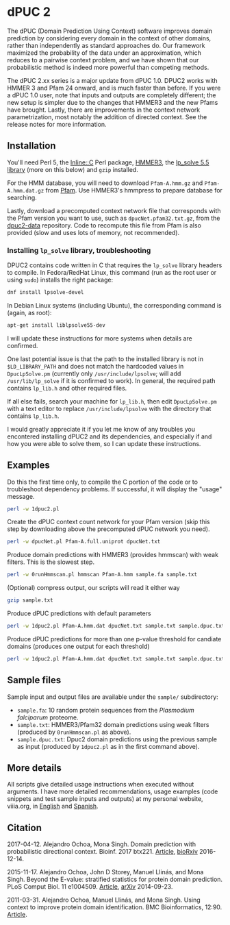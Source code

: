 # dPUC 2

The dPUC (Domain Prediction Using Context) software improves domain prediction by considering every domain in the context of other domains, rather than independently as standard approaches do. 
Our framework maximized the probability of the data under an approximation, which reduces to a pairwise context problem, and we have shown that our probabilistic method is indeed more powerful than competing methods.

The dPUC 2.xx series is a major update from dPUC 1.0. 
DPUC2 works with HMMER 3 and Pfam 24 onward, and is much faster than before.
If you were a dPUC 1.0 user, note that inputs and outputs are completely different; the new setup is simpler due to the changes that HMMER3 and the new Pfams have brought. 
Lastly, there are improvements in the context network parametrization, most notably the addition of directed context. 
See the release notes for more information.


## Installation

You'll need Perl 5, the [Inline::C](http://search.cpan.org/~etj/Inline-C-0.62/lib/Inline/C.pod) Perl package, [HMMER3](http://hmmer.janelia.org/), the [lp_solve 5.5 library](http://lpsolve.sourceforge.net/5.5/) (more on this below) and `gzip` installed.

For the HMM database, you will need to download `Pfam-A.hmm.gz` and `Pfam-A.hmm.dat.gz` from [Pfam](ftp://ftp.ebi.ac.uk/pub/databases/Pfam/current_release/). 
Use HMMER3's hmmpress to prepare database for searching.

Lastly, download a precomputed context network file that corresponds with the Pfam version you want to use, such as `dpucNet.pfam32.txt.gz`, from the [dpuc2-data](https://github.com/alexviiia/dpuc2-data) repository. 
Code to recompute this file from Pfam is also provided (slow and uses lots of memory, not recommended).


### Installing `lp_solve` library, troubleshooting

DPUC2 contains code written in C that requires the `lp_solve` library headers to compile.
In Fedora/RedHat Linux, this command (run as the root user or using `sudo`) installs the right package:
```bash
dnf install lpsolve-devel
```
In Debian Linux systems (including Ubuntu), the corresponding command is (again, as root):
```bash
apt-get install liblpsolve55-dev
```
I will update these instructions for more systems when details are confirmed.

One last potential issue is that the path to the installed library is not in `$LD_LIBRARY_PATH` and does not match the hardcoded values in `DpucLpSolve.pm` (currently only `/usr/include/lpsolve`; will add `/usr/lib/lp_solve` if it is confirmed to work).
In general, the required path contains `lp_lib.h` and other required files.

If all else fails, search your machine for `lp_lib.h`, then edit `DpucLpSolve.pm` with a text editor to replace `/usr/include/lpsolve` with the directory that contains `lp_lib.h`.

I would greatly appreciate it if you let me know of any troubles you encontered installing dPUC2 and its dependencies, and especially if and how you were able to solve them, so I can update these instructions.


## Examples

Do this the first time only, to compile the C portion of the code or to troubleshoot dependency problems. 
If successful, it will display the "usage" message.
```bash
perl -w 1dpuc2.pl
```

Create the dPUC context count network for your Pfam version (skip this step by downloading above the precomputed dPUC network you need).
```bash
perl -w dpucNet.pl Pfam-A.full.uniprot dpucNet.txt 
```

Produce domain predictions with HMMER3 (provides hmmscan) with weak filters. 
This is the slowest step.
```bash
perl -w 0runHmmscan.pl hmmscan Pfam-A.hmm sample.fa sample.txt 
```

(Optional) compress output, our scripts will read it either way 
```bash
gzip sample.txt 
```

Produce dPUC predictions with default parameters 
```bash
perl -w 1dpuc2.pl Pfam-A.hmm.dat dpucNet.txt sample.txt sample.dpuc.txt 
```

Produce dPUC predictions for more than one p-value threshold for candiate domains (produces one output for each threshold)
```bash
perl -w 1dpuc2.pl Pfam-A.hmm.dat dpucNet.txt sample.txt sample.dpuc.txt --pvalues 1e-1 1e-4 1e-9
```


## Sample files

Sample input and output files are available under the `sample/` subdirectory:

- `sample.fa`: 10 random protein sequences from the *Plasmodium falciparum* proteome.
- `sample.txt`: HMMER3/Pfam32 domain predictions using weak filters (produced by `0runHmmscan.pl` as above).
- `sample.dpuc.txt`: Dpuc2 domain predictions using the previous sample as input (produced by `1dpuc2.pl` as in the first command above).


## More details

All scripts give detailed usage instructions when executed without arguments.
I have more detailed recommendations, usage examples (code snippets and test sample inputs and outputs) at my personal website, viiia.org, in [English](http://viiia.org/dpuc2/) and [Spanish](http://viiia.org/dpuc2/?l=es-mx).


## Citation

2017-04-12.
Alejandro Ochoa, Mona Singh.
Domain prediction with probabilistic directional context.
Bioinf. 2017 btx221.
[Article](http://dx.doi.org/10.1093/bioinformatics/btx221),
[bioRxiv](http://biorxiv.org/content/early/2016/12/14/094284) 2016-12-14.

2015-11-17.
Alejandro Ochoa, John D Storey, Manuel Llinás, and Mona Singh.
Beyond the E-value: stratified statistics for protein domain prediction.
PLoS Comput Biol. 11 e1004509.
[Article](http://dx.doi.org/10.1371/journal.pcbi.1004509),
[arXiv](http://arxiv.org/abs/1409.6384) 2014-09-23.

2011-03-31.
Alejandro Ochoa, Manuel Llinás, and Mona Singh.
Using context to improve protein domain identification.
BMC Bioinformatics, 12:90.
[Article](http://dx.doi.org/10.1186/1471-2105-12-90).

